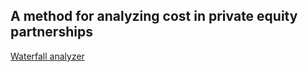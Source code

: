 ## A method for analyzing cost in private equity partnerships

[Waterfall analyzer](waterfallqd.html)